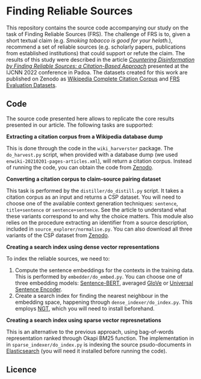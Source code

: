 # Finding Reliable Sources

This repository contains the source code accompanying our study on the task of Finding Reliable Sources (FRS). The challenge of FRS is to, given a short textual claim (e.g. *Smoking tobacco is good for your helath.*), recommend a set of reliable sources (e.g. scholarly papers, publications from established institutions) that could support or refute the claim. The results of this study were described in the article *[Countering Disinformation by Finding Reliable Sources: a Citation-Based Approach](TODO)* presented at the IJCNN 2022 conference in Padoa. The datasets created for this work are published on Zenodo as [Wikipedia Complete Citation Corpus](https://doi.org/10.5281/zenodo.6539054) and [FRS Evaluation Datasets](https://doi.org/10.5281/zenodo.6539087).

## Code

The source code presented here allows to replicate the core results presented in our article. The following tasks are supported:

**Extracting a citation corpus from a Wikipedia database dump**

This is done through the code in the ```wiki_harverster``` package. The ```do_harvest.py``` script, when provided with a database dump (we used ```enwiki-20210201-pages-articles.xml```), will return a citation corpus. Instead of running the code, you can obtain the code from [Zenodo](https://doi.org/10.5281/zenodo.6539054).

**Converting a citation corpus to claim-source pairing dataset**

This task is performed by the ```distiller/do_distill.py``` script. It takes a citation corpus as an input and returns a CSP dataset. You will need to choose one of the available context generation techniques: ```sentence```, ```title+sentence``` or ```sentence+sentence```. See the article to understand what these variants correspond to and why the choice matters. This module also relies on the procedure extracting an identifier from a source description, included in ```source_explorer/normalise.py```. You can also download all three variants of the CSP dataset from [Zenodo](https://doi.org/10.5281/zenodo.6539087).

**Creating a search index using dense vector representations**

To index the reliable sources, we need to:
1. Compute the sentence embeddings for the contexts in the training data. This is performed by ```embedder/do_embed.py```. You can choose one of three embedding models: [Sentence-BERT](https://www.sbert.net), averaged [GloVe](https://nlp.stanford.edu/projects/glove/) or [Universal Sentence Encoder](https://tfhub.dev/google/universal-sentence-encoder/4).
2. Create a search index for finding the nearest neighbour in the embedding space, happening through ```dense_indexer/do_index.py```. This employs [NGT](https://github.com/yahoojapan/NGT), which you will need to install beforehand.

**Creating a search index using sparse vector represnetations**

This is an alternative to the previous approach, using bag-of-words representation ranked through Okapi BM25 function. The implementation in in ```sparse_indexer/do_index.py``` is indexing the source psudo-documents in [Elasticsearch](https://www.elastic.co/elasticsearch/) (you will need it installed before running the code). 

## Licence
